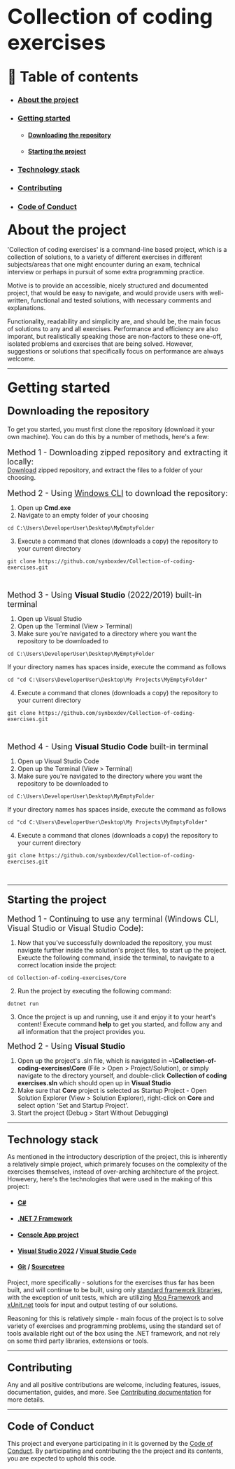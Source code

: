 # <b><font size="7">Collection of coding exercises</font></b>

## <b><font size="6">📄 Table of contents</font></b>
* ### [About the project](#about-the-project)
* ### [Getting started](#getting-started)
    * #### [Downloading the repository](#downloading-the-repository)
    * #### [Starting the project](#starting-the-project)
* ### [Technology stack](#technology-stack)
* ### [Contributing](#Contributing)
* ### [Code of Conduct](#Code-of-Conduct)

### <b><font size="6">About the project</font></b>

'Collection of coding exercises' is a command-line based project, which is a collection of solutions, to a variety of different exercises in different subjects/areas that one might encounter during an exam, technical interview or perhaps in pursuit of some extra programming practice.

Motive is to provide an accessible, nicely structured and documented project, that would be easy to navigate, and would provide users with well-written, functional and tested solutions, with necessary comments and explanations.

Functionality, readability and simplicity are, and should be, the main focus of solutions to any and all exercises. Performance and efficiency are also imporant, but realistically speaking those are non-factors to these one-off, isolated problems and exercises that are being solved. However, suggestions or solutions that specifically focus on performance are always welcome.

---

### <b><font size="6">Getting started</font></b>

#### <b><font size="5">Downloading the repository</font></b>

To get you started, you must first clone the repository (download it your own machine). You can do this by a number of methods, here's a few:
<br><br>
<font size="4">Method 1 - Downloading zipped repository and extracting it locally:</font>
<br>
[Download](https://github.com/synboxdev/Collection-of-coding-exercises/archive/refs/heads/master.zip) zipped repository, and extract the files to a folder of your choosing.
<br><br>
<font size="4">Method 2 - Using [Windows CLI](https://learn.microsoft.com/en-us/windows-server/administration/windows-commands/cmd) to download the repository:</font>
<br>
1. Open up <b>Cmd.exe</b>
2. Navigate to an empty folder of your choosing
```
cd C:\Users\DeveloperUser\Desktop\MyEmptyFolder
```
3. Execute a command that clones (downloads a copy) the repository to your current directory
```
git clone https://github.com/synboxdev/Collection-of-coding-exercises.git
```
<br>

<font size="4">Method 3 - Using <b>Visual Studio</b> (2022/2019) built-in terminal </font>
1. Open up Visual Studio
2. Open up the Terminal (View > Terminal)
3. Make sure you're navigated to a directory where you want the repository to be downloaded to
```
cd C:\Users\DeveloperUser\Desktop\MyEmptyFolder
```
If your directory names has spaces inside, execute the command as follows
```
cd "cd C:\Users\DeveloperUser\Desktop\My Projects\MyEmptyFolder"
```
4. Execute a command that clones (downloads a copy) the repository to your current directory
```
git clone https://github.com/synboxdev/Collection-of-coding-exercises.git
```
<br>

<font size="4">Method 4 - Using <b>Visual Studio Code</b> built-in terminal</font>
1. Open up Visual Studio Code
2. Open up the Terminal (View > Terminal)
3. Make sure you're navigated to the directory where you want the repository to be downloaded to
```
cd C:\Users\DeveloperUser\Desktop\MyEmptyFolder
```
If your directory names has spaces inside, execute the command as follows
```
cd "cd C:\Users\DeveloperUser\Desktop\My Projects\MyEmptyFolder"
```
4. Execute a command that clones (downloads a copy) the repository to your current directory
```
git clone https://github.com/synboxdev/Collection-of-coding-exercises.git
```
<br>

---

#### <b><font size="5">Starting the project</font></b>

<font size="4">Method 1 - Continuing to use any terminal (Windows CLI, Visual Studio or Visual Studio Code):</font>
1. Now that you've successfully downloaded the repository, you must navigate further inside the solution's project files, to start up the project. Exeucte the following command, inside the terminal, to navigate to a correct location inside the project:
```
cd Collection-of-coding-exercises/Core
```
2. Run the project by executing the following command:
```
dotnet run
```
3. Once the project is up and running, use it and enjoy it to your heart's content! Execute command <b>help</b> to get you started, and follow any and all information that the project provides you.

<font size="4">Method 2 - Using <b>Visual Studio</b></font>
1. Open up the project's .sln file, which is navigated in <b>~\Collection-of-coding-exercises\Core</b> (File > Open > Project/Solution), or simply navigate to the directory yourself, and double-click <b>Collection of coding exercises.sln</b> which should open up in <b>Visual Studio</b>
2. Make sure that <b>Core</b> project is selected as Startup Project - Open Solution Explorer (View > Solution Explorer), right-click on <b>Core</b> and select option 'Set and Startup Project'.
3. Start the project (Debug > Start Without Debugging)

---

### <b><font size="5">Technology stack</font></b>

As mentioned in the introductory description of the project, this is inherently a relatively simple project, which primarely focuses on the complexity of the exercises themselves, instead of over-arching architecture of the project. Howevery, here's the technologies that were used in the making of this project:

* #### [C#](https://learn.microsoft.com/en-us/dotnet/csharp/) 
* #### [.NET 7 Framework](https://dotnet.microsoft.com/en-us/download/dotnet/7.0)
* #### [Console App project](https://en.wikipedia.org/wiki/Console_application)
* #### [Visual Studio 2022](https://visualstudio.microsoft.com/vs/) / [Visual Studio Code](https://code.visualstudio.com/)
* #### [Git](https://learn.microsoft.com/en-us/devops/develop/git/what-is-git) / [Sourcetree](https://www.sourcetreeapp.com/)

Project, more specifically - solutions for the exercises thus far has been built, and will continue to be built, using only [standard framework libraries](https://learn.microsoft.com/en-us/dotnet/standard/framework-libraries), with the exception of unit tests, which are utilizing [Moq Framework](https://learn.microsoft.com/en-us/shows/visual-studio-toolbox/unit-testing-moq-framework) and [xUnit.net](https://xunit.net/) tools for input and output testing of our solutions.

Reasoning for this is relatively simple - main focus of the project is to solve variety of exercises and programming problems, using the standard set of tools available right out of the box using the .NET framework, and not rely on some third party libraries, extensions or tools.

---

### <b><font size="5">Contributing</font></b>
Any and all positive contributions are welcome, including features, issues, documentation, guides, and more. See [Contributing documentation](CONTRIBUTING.md) for more details.

---

### <b><font size="5">Code of Conduct</font></b>
This project and everyone participating in it is governed by the [Code of Conduct](CODE_OF_CONDUCT.md). By participating and contributing the the project and its contents, you are expected to uphold this code.